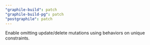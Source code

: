 ```yaml
---
"graphile-build": patch
"graphile-build-pg": patch
"postgraphile": patch
---
```


Enable omitting update/delete mutations using behaviors on unique constraints.
